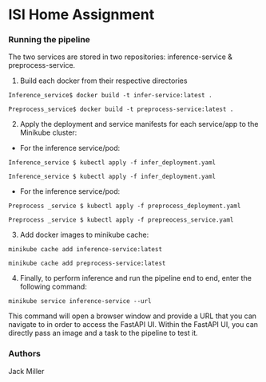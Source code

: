 # ISI Home Assignment


### Running the pipeline
The two services are stored in two repositories: inference-service & preprocess-service.

1. Build each docker from their respective directories
```
Inference_service$ docker build -t infer-service:latest .

Preprocess_service$ docker build -t preprocess-service:latest .
```

2. Apply the deployment and service manifests for each service/app to the Minikube cluster:
* For the inference service/pod:
```
Inference_service $ kubectl apply -f infer_deployment.yaml

Inference_service $ kubectl apply -f infer_deployment.yaml
```

* For the inference service/pod:
```
Preprocess _service $ kubectl apply -f preprocess_deployment.yaml

Preprocess _service $ kubectl apply -f prepreocess_service.yaml
```
3. Add docker images to minikube cache:
```
minikube cache add inference-service:latest

minikube cache add preprocess-service:latest
```
4. Finally, to perform inference and run the pipeline end to end, enter the following command:
```
minikube service inference-service --url
```
This command will open a browser window and provide a URL that you can navigate to in order to access the FastAPI UI. 
Within the FastAPI UI, you can directly pass an image and a task to the pipeline to test it. 

### Authors
Jack Miller